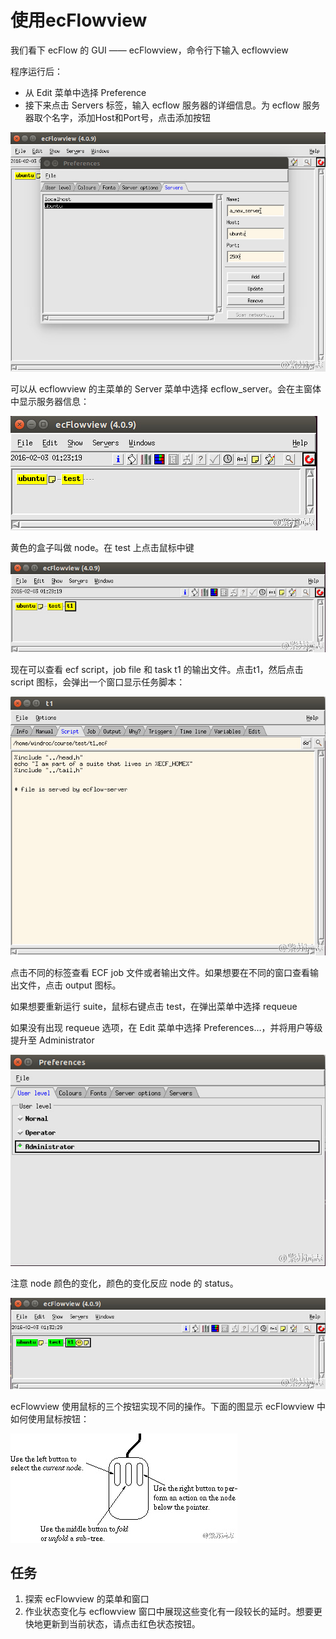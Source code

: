 # 使用ecFlowview

我们看下 ecFlow 的 GUI —— ecFlowview，命令行下输入 ecflowview

程序运行后：

* 从 Edit 菜单中选择 Preference
* 接下来点击 Servers 标签，输入 ecflow 服务器的详细信息。为 ecflow 服务器取个名字，添加Host和Port号，点击添加按钮

![](./asset/ecflowview-preferences-servers.jpg)

可以从 ecflowview 的主菜单的 Server 菜单中选择 ecflow_server。会在主窗体中显示服务器信息：

![](./asset/ecflowview-show-server.jpg)

黄色的盒子叫做 node。在 test 上点击鼠标中键

![](./asset/ecflowview-mouse-middle-button.jpg)

现在可以查看 ecf script，job file 和 task t1 的输出文件。点击t1，然后点击 script 图标，会弹出一个窗口显示任务脚本：

![](./asset/ecflowview-script.jpg)

点击不同的标签查看 ECF job 文件或者输出文件。如果想要在不同的窗口查看输出文件，点击 output 图标。

如果想要重新运行 suite，鼠标右键点击 test，在弹出菜单中选择 requeue

如果没有出现 requeue 选项，在 Edit 菜单中选择 Preferences…，并将用户等级提升至 Administrator

![](./asset/ecflowview-preferences-user-level.jpg)

注意 node 颜色的变化，颜色的变化反应 node 的 status。

![](./asset/ecflowview-node-color.jpg)

ecFlowview 使用鼠标的三个按钮实现不同的操作。下面的图显示 ecFlowview 中如何使用鼠标按钮：

![](./asset/ecflowview-mouse.jpg)

## 任务

1. 探索 ecFlowview 的菜单和窗口
2. 作业状态变化与 ecflowview 窗口中展现这些变化有一段较长的延时。想要更快地更新到当前状态，请点击红色状态按钮。
